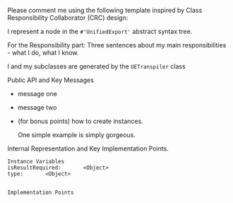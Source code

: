 Please comment me using the following template inspired by Class Responsibility Collaborator (CRC) design:

I represent a node in the `#'UnifiedExport'` abstract syntax tree.

For the Responsibility part: Three sentences about my main responsibilities - what I do, what I know.

I and my subclasses are generated by the `UETranspiler` class

Public API and Key Messages

- message one   
- message two 
- (for bonus points) how to create instances.

   One simple example is simply gorgeous.
 
Internal Representation and Key Implementation Points.

    Instance Variables
	isResultRequired:		<Object>
	type:		<Object>


    Implementation Points